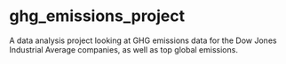 # ghg_emissions_project
A data analysis project looking at GHG emissions data for the Dow Jones Industrial Average companies, as well as top global emissions.
